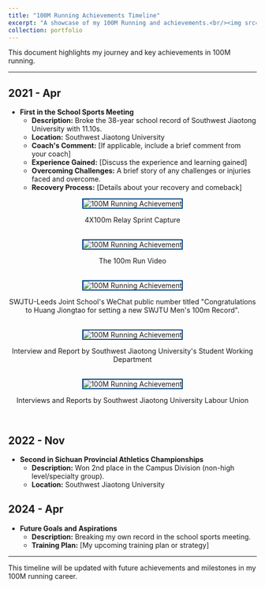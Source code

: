 ```yaml
---
title: "100M Running Achievements Timeline"
excerpt: "A showcase of my 100M Running and achievements.<br/><img src='https://kantrum.github.io/huangjiongtao.github.io/images/profile.png'>"
collection: portfolio
---
```


This document highlights my journey and key achievements in 100M running.

---

## 2021 - Apr

- **First in the School Sports Meeting**
  - **Description:** Broke the 38-year school record of Southwest Jiaotong University with 11.10s.
  - **Location:** Southwest Jiaotong University
  - **Coach's Comment:** [If applicable, include a brief comment from your coach]
  - **Experience Gained:** [Discuss the experience and learning gained]
  - **Overcoming Challenges:** A brief story of any challenges or injuries faced and overcome.
  - **Recovery Process:** [Details about your recovery and comeback]


<div align="center">
    <img src="https://kantrum.github.io/huangjiongtao.github.io/images/IMG_1871.JPG" alt="100M Running Achievement" style="border: 2px solid #004080;"/>
    <p>4X100m Relay Sprint Capture</p>
</div>
<br/>
<!-- 重复上面的代码块来添加更多图片 -->
<div align="center">
    <img src="https://kantrum.github.io/huangjiongtao.github.io/images/IMG_1872.JPG" alt="100M Running Achievement" style="border: 2px solid #004080;"/>
    <p>The 100m Run Video</p>
</div>
<br/>
<!-- 重复上面的代码块来添加更多图片 -->
<div align="center">
    <img src="https://kantrum.github.io/huangjiongtao.github.io/images/IMG_1868.JPG" alt="100M Running Achievement" style="border: 2px solid #004080;"/>
    <p>SWJTU-Leeds Joint School's WeChat public number titled "Congratulations to Huang Jiongtao for setting a new SWJTU Men's 100m Record".</p>
</div>
<br/>
<!-- 重复上面的代码块来添加更多图片 -->
<div align="center">
    <img src="https://kantrum.github.io/huangjiongtao.github.io/images/IMG_1869.JPG" alt="100M Running Achievement" style="border: 2px solid #004080;"/>
    <p>Interview and Report by Southwest Jiaotong University's Student Working Department</p>
</div>
<br/>
<!-- 重复上面的代码块来添加更多图片 -->
<div align="center">
    <img src="https://kantrum.github.io/huangjiongtao.github.io/images/IMG_1870.JPG" alt="100M Running Achievement" style="border: 2px solid #004080;"/>
    <p>Interviews and Reports by Southwest Jiaotong University Labour Union</p>
</div>
<br/>
<!-- 重复上面的代码块来添加更多图片 -->


## 2022 - Nov

- **Second in Sichuan Provincial Athletics Championships**
  - **Description:** Won 2nd place in the Campus Division (non-high level/specialty group).
  - **Location:** Southwest Jiaotong University

## 2024 - Apr

- **Future Goals and Aspirations**
  - **Description:** Breaking my own record in the school sports meeting.
  - **Training Plan:** [My upcoming training plan or strategy]

---

This timeline will be updated with future achievements and milestones in my 100M running career.
